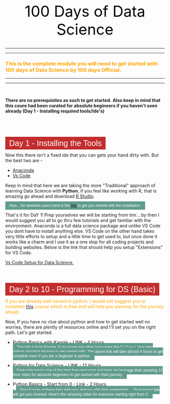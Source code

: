 <div style="text-align:center"> <span style="color:black; font-size:3.4em;"> 100 Days of Data Science<span></div>

<br>

___________
__________

### <span style="color:orange"> This is the complete module you will need to get started with 100 days of Data Science by 100 days Official.

________
____________

<br>

**There are no prerequisites as such to get started.**
**Also keep in mind that this coure had been curated for absolute begineers if you haven't seen already (Day 1 - Installing required tools/Ide's)**

<br>
<br>
<br>

<span style="color:orange ; background-color: #c22d2d;
        color: white;
        font-family: Helvetica;
        font-size: 25px;
        padding: 6px 12px;
        margin-bottom: 5px;">Day 1 - Installing the Tools

Now this there isn't a fixed ide that you can gets your hand dirty with. But the best two are - 
- [Anaconda](https://www.anaconda.com/products/individual) 
- [Vs Code](https://code.visualstudio.com/download)

Keep in mind that here we are taking the more "Traditional" approach of learning Data Science with **Python**, if you feel like working with R, that is amazing go ahead and download [R Studio](https://www.rstudio.com).

<span style="background: #609c8d;
        color: white;
        font-family: Helvetica;
        font-size: 12px;
        padding: 6px 12px;
        margin-bottom: 0px;">Also... for windows users here is the [link](https://www.youtube.com/watch?v=AKVRkB0fot0) to get you started with the installation.


That's it for DaY 1! Prep yourselves we will be starting from tmr... by then I would suggest you all to go thru few tutorials and get familiar with the environment. Anaconda is a full data science package and unlike VS Code you dont have to install anything else. VS Code on the other hand takes very little efforts to setup and a little time to get used to, but once done it works like a charm and I use it as a one stop for all coding projects and building websites. Below is the link that should help you setup
"Extensions" for VS Code.

[Vs Code Setup for Data Science.](https://code.visualstudio.com/docs/python/data-science-tutorial)

<br>
<br>


<span style="color:orange ; background-color: #c22d2d;
        color: white;
        font-family: Helvetica;
        font-size: 25px;
        padding: 6px 12px;
        margin-bottom: 5px;">Day 2 to 10  - Programming for DS (Basic)

<span style="color:orange">If you are already well versed in python. I would still suggest you to complete [this](https://www.kaggle.com/learn/python) course which is free and will help you warmup for the journey ahead. 

Now, If you have no clue about python and how to get started well no worries, there are plently of resources online and I'll  set you on the right path. Let's get started.

- Python Basics with Kaggle - [LINK](https://www.kaggle.com/learn/python) - 4 Hours.<br>
<span style="background: #609c8d;
        color: white;
        font-family: Helvetica;
        font-size: 12px;
        padding: 6px 12px;
        margin-bottom: 0px;">This link is from Kaggle. If you know any other languages like C / C++ / Java then python should'nt be hard to get started with. The above link will take almost 4 hours to get complete even if you are a begineer in python. 

- Python for Data Science - [LINK](https://www.youtube.com/watch?v=LHBE6Q9XlzI) - 12 Hours<br>
<span style="background: #609c8d;
        color: white;
        font-family: Helvetica;
        font-size: 12px;
        padding: 6px 12px;
        margin-bottom: 0px;"> Freecodecamp's one of the best free resources and here we leverage their amazing 12 hour video for absolute beginners to get started with their journey. 

- Python Basics - Start from 0 - [Link](https://www.youtube.com/watch?v=z2k9Jh3jDVU&list=PLWKjhJtqVAbkmRvnFmOd4KhDdlK1oIq23) - 2 Hours <br> -
<span style="background: #609c8d;
        color: white;
        font-family: Helvetica;
        font-size: 12px;
        padding: 6px 12px;
        margin-bottom: 0px;"> Now if none of these links help you and you still dont understand.... Dont worry! We still got you covered. Here's this amazing video for everyone starting right from 0.




